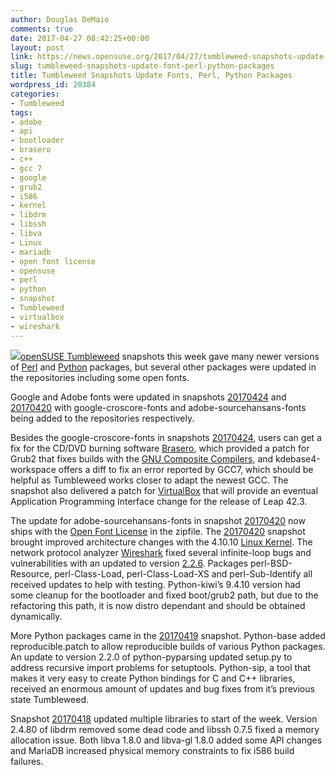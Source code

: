 ```yaml
---
author: Douglas DeMaio
comments: true
date: 2017-04-27 08:42:25+00:00
layout: post
link: https://news.opensuse.org/2017/04/27/tumbleweed-snapshots-update-font-perl-python-packages/
slug: tumbleweed-snapshots-update-font-perl-python-packages
title: Tumbleweed Snapshots Update Fonts, Perl, Python Packages
wordpress_id: 20384
categories:
- Tumbleweed
tags:
- adobe
- api
- bootloader
- brasero
- c++
- gcc 7
- google
- grub2
- i586
- kernel
- libdrm
- libssh
- libva
- Linux
- mariadb
- open font license
- opensuse
- perl
- python
- snapshot
- Tumbleweed
- virtualbox
- wireshark
---
```


[![](https://i2.wp.com/opensourceforu.com/wp-content/uploads/2016/10/OpenSUSE-Tumbleweed.jpg?resize=850%2C478)openSUSE Tumbleweed](https://en.opensuse.org/Portal:Tumbleweed) snapshots this week gave many newer versions of [Perl](https://www.perl.org/) and [Python](https://www.python.org/) packages, but several other packages were updated in the repositories including some open fonts.

Google and Adobe fonts were updated in snapshots [20170424](https://lists.opensuse.org/opensuse-factory/2017-04/msg00885.html) and [20170420](https://lists.opensuse.org/opensuse-factory/2017-04/msg00758.html) with google-croscore-fonts and adobe-sourcehansans-fonts being added to the repositories respectively.

Besides the google-croscore-fonts in snapshots [20170424](https://lists.opensuse.org/opensuse-factory/2017-04/msg00885.html), users can get a fix for the CD/DVD burning software [Brasero](https://wiki.gnome.org/Apps/Brasero), which provided a patch for Grub2 that fixes builds with the [GNU Composite Compilers](https://gcc.gnu.org/), and kdebase4-workspace offers a diff to fix an error reported by GCC7, which should be helpful as Tumbleweed works closer to adapt the newest GCC. The snapshot also delivered a patch for [VirtualBox](https://www.virtualbox.org/wiki/VirtualBox) that will provide an eventual Application Programming Interface change for the release of Leap 42.3.<!-- more -->

The update for adobe-sourcehansans-fonts in snapshot [20170420](https://lists.opensuse.org/opensuse-factory/2017-04/msg00758.html) now ships with the [Open Font License](https://en.wikipedia.org/wiki/SIL_Open_Font_License) in the zipfile. The [20170420](https://lists.opensuse.org/opensuse-factory/2017-04/msg00758.html) snapshot brought improved architecture changes with the 4.10.10 [Linux Kernel](https://www.kernel.org/). The network protocol analyzer [Wireshark](https://www.wireshark.org/docs/relnotes/wireshark-2.2.6.html) fixed several infinite-loop bugs and vulnerabilities with an updated to version [2.2.6](https://www.wireshark.org/docs/relnotes/wireshark-2.2.6.html). Packages perl-BSD-Resource, perl-Class-Load, perl-Class-Load-XS and perl-Sub-Identify all received updates to help with testing. Python-kiwi’s 9.4.10 version had some cleanup for the bootloader and fixed boot/grub2 path, but due to the refactoring this path, it is now distro dependant and should be obtained dynamically.

More Python packages came in the [20170419](https://lists.opensuse.org/opensuse-factory/2017-04/msg00549.html) snapshot. Python-base added reproducible.patch to allow reproducible builds of various Python packages. An update to version 2.2.0 of python-pyparsing updated setup.py to address recursive import problems for setuptools. Python-sip, a tool that makes it very easy to create Python bindings for C and C++ libraries, received an enormous amount of updates and bug fixes from it’s previous state Tumbleweed.

Snapshot [20170418](https://lists.opensuse.org/opensuse-factory/2017-04/msg00506.html) updated multiple libraries to start of the week. Version 2.4.80 of libdrm removed some dead code and libssh 0.7.5 fixed a memory allocation issue. Both libva 1.8.0 and libva-gl 1.8.0 added some API changes and MariaDB increased physical memory constraints to fix i586 build failures.
